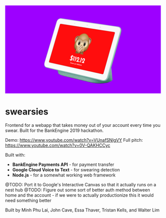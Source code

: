 

![Swearsies](https://github.com/waltzaround/swearsies/blob/master/header.png?raw=true "Swearsies")


# swearsies

Frontend for a webapp that takes money out of your account every time you swear. Built for the BankEngine 2019 hackathon.


Demo: https://www.youtube.com/watch?v=VUnafSNlgVY
Full pitch: https://www.youtube.com/watch?v=0V-QAKHCCyc

Built with:
- **BankEngine Payments API** - for payment transfer
- **Google Cloud Voice to Text** - for swearing detection
- **Node.js** - for a somewhat working web framework

@TODO: Port it to Google's Interactive Canvas so that it actually runs on a nest hub
@TODO: Figure out some sort of better auth method between home and the account - if we were to actually productionize this it would need something better

Built by Minh Phu Lai, John Cave, Essa Thaver, Tristan Kells, and Walter Lim
